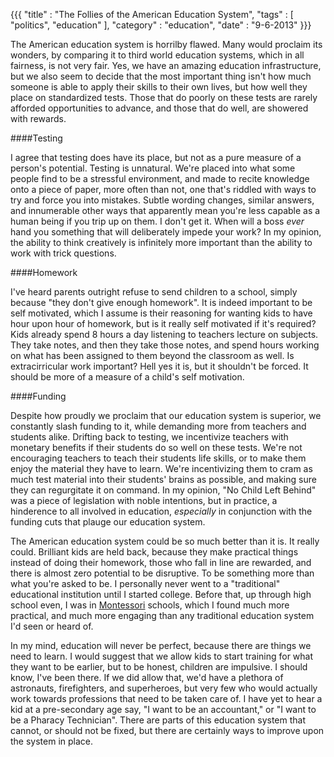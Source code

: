 {{{
    "title"    : "The Follies of the American Education System",
    "tags"     : [ "politics", "education" ],
    "category" : "education",
    "date"     : "9-6-2013"
}}}

The American education system is horrilby flawed. Many would proclaim its wonders, by comparing it to third world education systems, which in all fairness, is not very fair. Yes, we have an amazing education infrastructure, but we also seem to decide that the most important thing isn't how much someone is able to apply their skills to their own lives, but how well they place on standardized tests. Those that do poorly on these tests are rarely afforded opportunities to advance, and those that do well, are showered with rewards.

<!--more--->

####Testing

I agree that testing does have its place, but not as a pure measure of a person's potential. Testing is unnatural. We're placed into what some people find to be a stressful environment, and made to recite knowledge onto a piece of paper, more often than not, one that's riddled with ways to try and force you into mistakes. Subtle wording changes, similar answers, and innumerable other ways that apparently mean you're less capable as a human being if you trip up on them. I don't get it. When will a boss _ever_ hand you something that will deliberately impede your work? In my opinion, the ability to think creatively is infinitely more important than the ability to work with trick questions.

####Homework

I've heard parents outright refuse to send children to a school, simply because "they don't give enough homework". It is indeed important to be self motivated, which I assume is their reasoning for wanting kids to have hour upon hour of homework, but is it really self motivated if it's required? Kids already spend 8 hours a day listening to teachers lecture on subjects. They take notes, and then they take those notes, and spend hours working on what has been assigned to them beyond the classroom as well. Is extracirricular work important? Hell yes it is, but it shouldn't be forced. It should be more of a measure of a child's self motivation.

####Funding

Despite how proudly we proclaim that our education system is superior, we constantly slash funding to it, while demanding more from teachers and students alike. Drifting back to testing, we incentivize teachers with monetary benefits if their students do so well on these tests. We're not encouraging teachers to teach their students life skills, or to make them enjoy the material they have to learn. We're incentivizing them to cram as much test material into their students' brains as possible, and making sure they can regurgitate it on command. In my opinion, "No Child Left Behind" was a piece of legislation with noble intentions, but in practice, a hinderence to all involved in education, _especially_ in conjunction with the funding cuts that plauge our education system. 

The American education system could be so much better than it is. It really could. Brilliant kids are held back, because they make practical things instead of doing their homework, those who fall in line are rewarded, and there is almost zero potential to be disruptive. To be something more than what you're asked to be. I personally never went to a "traditional" educational institution until I started college. Before that, up through high school even, I was in [Montessori](http://en.wikipedia.org/wiki/Montessori_education) schools, which I found much more practical, and much more engaging than any traditional education system I'd seen or heard of. 

In my mind, education will never be perfect, because there are things we need to learn. I would suggest that we allow kids to start training for what they want to be earlier, but to be honest, children are impulsive. I should know, I've been there. If we did allow that, we'd have a plethora of astronauts, firefighters, and superheroes, but very few who would actually work towards professions that need to be taken care of. I have yet to hear a kid at a pre-secondary age say, "I want to be an accountant," or "I want to be a Pharacy Technician". There are parts of this education system that cannot, or should not be fixed, but there are certainly ways to improve upon the system in place. 